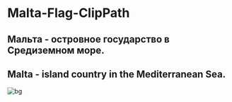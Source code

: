 # Malta-Flag-ClipPath

## Мальта - островное государство в Средиземном море.

## Malta - island country in the Mediterranean Sea.
 
![bg](https://user-images.githubusercontent.com/56477695/165727807-e17f1a0d-ffdb-486d-a1ae-0bda5c766454.jpg)
